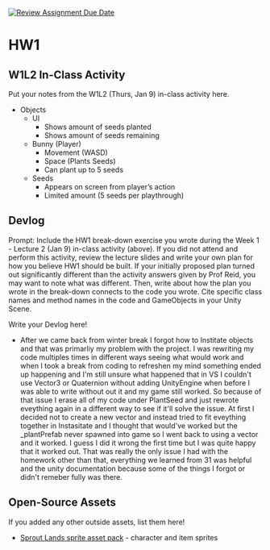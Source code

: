 [![Review Assignment Due Date](https://classroom.github.com/assets/deadline-readme-button-22041afd0340ce965d47ae6ef1cefeee28c7c493a6346c4f15d667ab976d596c.svg)](https://classroom.github.com/a/MjLLqDcN)
# HW1
## W1L2 In-Class Activity

Put your notes from the W1L2 (Thurs, Jan 9) in-class activity here.

- Objects
    -   UI
        - Shows amount of seeds planted
        - Shows amount of seeds remaining
    - Bunny (Player)
        - Movement (WASD)
        - Space (Plants Seeds)
        - Can plant up to 5 seeds
    - Seeds
        - Appears on screen from player’s action
        - Limited amount (5 seeds per playthrough)


## Devlog
Prompt: Include the HW1 break-down exercise you wrote during the Week 1 - Lecture 2 (Jan 9) in-class activity (above). If you did not attend and perform this activity, review the lecture slides and write your own plan for how you believe HW1 should be built. If your initially proposed plan turned out significantly different than the activity answers given by Prof Reid, you may want to note what was different. Then, write about how the plan you wrote in the break-down connects to the code you wrote. Cite specific class names and method names in the code and GameObjects in your Unity Scene.


Write your Devlog here!
- After we came back from winter break I forgot how to Institate objects and that was primarliy my problem with the project. I was rewriting my code multiples times in different ways seeing what would work and when I took a break from coding to refreshen my mind something ended up happening and I'm still unsure what happened that in VS I couldn't use Vector3 or Quaternion without adding UnityEngine when before I was able to write without out it and my game still worked. So because of that issue I erase all of my code under PlantSeed and just rewrote eveything again in a different way to see if it'll solve the issue. At first I decided not to create a new vector and instead tried to fit eveything together in Instasitate and I thought that would've worked but the  _plantPrefab never spawned into game so I went back to using a vector and it worked. I guess I did it wrong the first time but I was quite happy that it worked out. That was really the only issue I had with the homework other than that, everything we learned from 31 was helpful and the unity documentation because some of the things I forgot or didn't remeber fully was there. 


## Open-Source Assets
If you added any other outside assets, list them here!
- [Sprout Lands sprite asset pack](https://cupnooble.itch.io/sprout-lands-asset-pack) - character and item sprites
